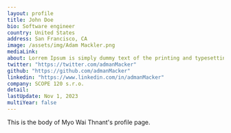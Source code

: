 ```yaml
---
layout: profile
title: John Doe
bio: Software engineer
country: United States
address: San Francisco, CA
image: /assets/img/Adam Mackler.png
mediaLink: 
about: Lorrem Ipsum is simply dummy text of the printing and typesetting industry. Lorem Ipsum has been the industry's standard dummy text ever since the 1500s, when an unknown printer took a galley of type and scrambled it to make a type specimen book. It has survived not only five centuries, but also 
twitter: "https://twitter.com/admanMacker"
github: "https://github.com/admanMacker"
linkedin: "https://www.linkedin.com/in/admanMacker"
company: SCOPE 120 s.r.o.
detail: 
lastUpdate: Nov 1, 2023
multiYear: false
---
```


This is the body of Myo Wai Thnant's profile page.

